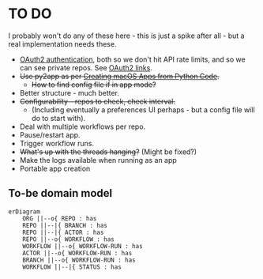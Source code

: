 # TO DO

I probably won't do any of these here - this is just a spike after all - but a real implementation needs these.

* [OAuth2 authentication](https://docs.github.com/en/developers/apps/authorizing-oauth-apps#device-flow), both so we don't hit API rate limits, and so we can see private repos. See [OAuth2 links](https://pinboard.in/u:brunns/t:oauth2).
* ~~Use py2app as per [Creating macOS Apps from Python Code](https://camillovisini.com/article/create-macos-menu-bar-app-pomodoro/#creating-macos-apps-from-python-code).~~
    * ~~How to find config file if in app mode?~~
* Better structure - much better.
* ~~Configurability - repos to check, check interval.~~
    * (Including eventually a preferences UI perhaps - but a config file will do to start with).
* Deal with multiple workflows per repo.
* Pause/restart app.
* Trigger workflow runs.
* ~~What's up with the threads hanging?~~ (Might be fixed?)
* Make the logs available when running as an app
* Portable app creation

## To-be domain model

```mermaid
erDiagram
    ORG ||--o{ REPO : has
    REPO ||--|{ BRANCH : has
    REPO ||--|{ ACTOR : has
    REPO ||--o{ WORKFLOW : has
    WORKFLOW ||--o{ WORKFLOW-RUN : has
    ACTOR ||--o{ WORKFLOW-RUN : has
    BRANCH ||--o{ WORKFLOW-RUN : has
    WORKFLOW ||--|{ STATUS : has
```